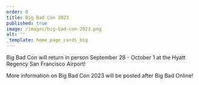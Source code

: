```yaml
---
order: 0
title: Big Bad Con 2023
published: true
image: /images/big-bad-con-2023.png
alt: ''
_template: home_page_cards_big
---
```


Big Bad Con will return in person September 28 - October 1 at the Hyatt Regency San Francisco Airport!

More information on Big Bad Con 2023 will be posted after Big Bad Online!
